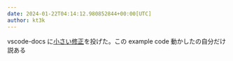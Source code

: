 ```yaml
---
date: 2024-01-22T04:14:12.980852844+00:00[UTC]
author: kt3k
---
```

vscode-docs に[小さい修正](https://github.com/microsoft/vscode-docs/pull/6970)を投げた。この example code 動かしたの自分だけ説ある
